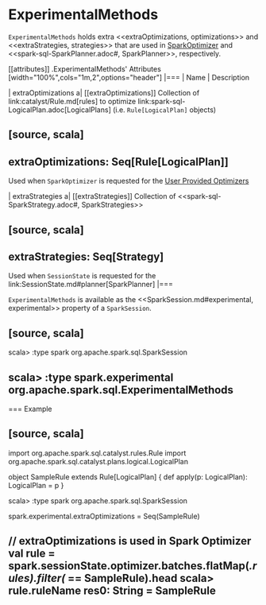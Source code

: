 # ExperimentalMethods

`ExperimentalMethods` holds extra <<extraOptimizations, optimizations>> and <<extraStrategies, strategies>> that are used in [SparkOptimizer](SparkOptimizer.md#User-Provided-Optimizers) and <<spark-sql-SparkPlanner.adoc#, SparkPlanner>>, respectively.

[[attributes]]
.ExperimentalMethods' Attributes
[width="100%",cols="1m,2",options="header"]
|===
| Name
| Description

| extraOptimizations
a| [[extraOptimizations]] Collection of link:catalyst/Rule.md[rules] to optimize link:spark-sql-LogicalPlan.adoc[LogicalPlans] (i.e. `Rule[LogicalPlan]` objects)

[source, scala]
----
extraOptimizations: Seq[Rule[LogicalPlan]]
----

Used when `SparkOptimizer` is requested for the [User Provided Optimizers](SparkOptimizer.md#User-Provided-Optimizers)

| extraStrategies
a| [[extraStrategies]] Collection of <<spark-sql-SparkStrategy.adoc#, SparkStrategies>>

[source, scala]
----
extraStrategies: Seq[Strategy]
----

Used when `SessionState` is requested for the link:SessionState.md#planner[SparkPlanner]
|===

`ExperimentalMethods` is available as the <<SparkSession.md#experimental, experimental>> property of a `SparkSession`.

[source, scala]
----
scala> :type spark
org.apache.spark.sql.SparkSession

scala> :type spark.experimental
org.apache.spark.sql.ExperimentalMethods
----

=== Example

[source, scala]
----
import org.apache.spark.sql.catalyst.rules.Rule
import org.apache.spark.sql.catalyst.plans.logical.LogicalPlan

object SampleRule extends Rule[LogicalPlan] {
  def apply(p: LogicalPlan): LogicalPlan = p
}

scala> :type spark
org.apache.spark.sql.SparkSession

spark.experimental.extraOptimizations = Seq(SampleRule)

// extraOptimizations is used in Spark Optimizer
val rule = spark.sessionState.optimizer.batches.flatMap(_.rules).filter(_ == SampleRule).head
scala> rule.ruleName
res0: String = SampleRule
----
